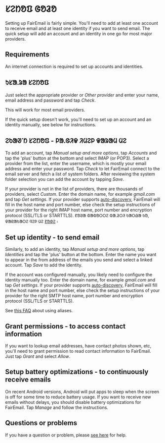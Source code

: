 # ᱥᱮᱴᱚᱯ ᱜᱚᱲᱚ

Setting up FairEmail is fairly simple. You'll need to add at least one account to receive email and at least one identity if you want to send email. The quick setup will add an account and an identity in one go for most major providers.

## Requirements

An internet connection is required to set up accounts and identities.

## ᱩᱥᱟᱹᱨᱟ ᱥᱮᱴᱚᱯ

Just select the appropriate provider or *Other provider* and enter your name, email address and password and tap *Check*.

This will work for most email providers.

If the quick setup doesn't work, you'll need to set up an account and an identity manually, see below for instructions.

## ᱮᱠᱟᱣᱸᱴ ᱥᱮᱴᱚᱯ - ᱞᱟᱹᱜᱤᱫ ᱤᱢᱮᱞ ᱫᱟᱨᱟᱢ ᱢᱮ

To add an account, tap *Manual setup and more options*, tap *Accounts* and tap the 'plus' button at the bottom and select IMAP (or POP3). Select a provider from the list, enter the username, which is mostly your email address and enter your password. Tap *Check* to let FairEmail connect to the email server and fetch a list of system folders. After reviewing the system folder selection you can add the account by tapping *Save*.

If your provider is not in the list of providers, there are thousands of providers, select *Custom*. Enter the domain name, for example *gmail.com* and tap *Get settings*. If your provider supports [auto-discovery](https://tools.ietf.org/html/rfc6186), FairEmail will fill in the host name and port number, else check the setup instructions of your provider for the right IMAP host name, port number and encryption protocol (SSL/TLS or STARTTLS). ᱱᱚᱣᱟ ᱵᱟᱵᱚᱛᱛᱮ ᱵᱟᱹᱲᱛᱤ ᱠᱟᱛᱷᱟ ᱠᱚ, ᱫᱟᱭᱟᱠᱟᱛᱮ ᱧᱮᱞ ᱢᱮ [ᱱᱚᱰᱮ](https://github.com/M66B/FairEmail/blob/master/FAQ.md#authorizing-accounts) ᱾

## Set up identity - to send email

Similarly, to add an identity, tap *Manual setup and more options*, tap *Identities* and tap the 'plus' button at the bottom. Enter the name you want to appear in the from address of the emails you send and select a linked account. Tap *Save* to add the identity.

If the account was configured manually, you likely need to configure the identity manually too. Enter the domain name, for example *gmail.com* and tap *Get settings*. If your provider supports [auto-discovery](https://tools.ietf.org/html/rfc6186), FairEmail will fill in the host name and port number, else check the setup instructions of your provider for the right SMTP host name, port number and encryption protocol (SSL/TLS or STARTTLS).

See [this FAQ](https://github.com/M66B/FairEmail/blob/master/FAQ.md#FAQ9) about using aliases.

## Grant permissions - to access contact information

If you want to lookup email addresses, have contact photos shown, etc, you'll need to grant permission to read contact information to FairEmail. Just tap *Grant* and select *Allow*.

## Setup battery optimizations - to continuously receive emails

On recent Android versions, Android will put apps to sleep when the screen is off for some time to reduce battery usage. If you want to receive new emails without delays, you should disable battery optimizations for FairEmail. Tap *Manage* and follow the instructions.

## Questions or problems

If you have a question or problem, please [see here](https://github.com/M66B/FairEmail/blob/master/FAQ.md) for help.